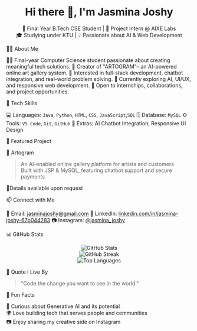 <h1 align="center">Hi there 👋, I'm Jasmina Joshy</h1>
<p align="center">
  🚀 Final Year B.Tech CSE Student | 💼 Project Intern @ AIXE Labs  
  <br>
  🎓 Studying under KTU | 💡 Passionate about AI & Web Development
</p>
💁‍♀️ About Me

👩‍💻 Final-year Computer Science student passionate about creating meaningful tech solutions.
🎨 Creator of "ARTOGRAM"– an AI-powered online art gallery system.
💬 Interested in full-stack development, chatbot integration, and real-world problem solving.
🌱 Currently exploring AI, UI/UX, and responsive web development.
🤝 Open to internships, collaborations, and project opportunities.

🔧 Tech Skills

💻 Languages: `Java`, `Python`, `HTML`, `CSS`, `JavaScript`,`SQL`
🗄️ Database: `MySQL`
⚙️ Tools: `VS Code`, `Git`, `GitHub`
🤖 Extras: AI Chatbot Integration, Responsive UI Design

💼 Featured Project

🎨 Artogram
> An AI-enabled online gallery platform for artists and customers  
> Built with JSP & MySQL, featuring chatbot support and secure payments

🔗Details available upon request

📫 Connect with Me

📧 Email: [jasminajoshy@gmail.com](mailto:jasminajoshy@gmail.com)
💼 LinkedIn: [linkedin.com/in/jasmina-joshy-67b044283](https://www.linkedin.com/in/jasmina-joshy-67b044283)
📷 Instagram: [@jasmina_joshy](https://instagram.com/jasmina_joshy)

📊 GitHub Stats

<p align="center">
  <img src="https://github-readme-stats.vercel.app/api?username=jasmina-gith&show_icons=true&theme=radical" alt="GitHub Stats" />
  <br>
  <img src="https://github-readme-streak-stats.herokuapp.com/?user=jasmina-gith&theme=radical" alt="GitHub Streak" />
  <br>
  <img src="https://github-readme-stats.vercel.app/api/top-langs/?username=jasmina-gith&layout=compact&theme=radical" alt="Top Languages" />
</p>

💬 Quote I Live By

>"Code the change you want to see in the world."

🌟 Fun Facts

🧠 Curious about Generative AI and its potential  
🌍 Love building tech that serves people and communities  
📷 Enjoy sharing my creative side on Instagram
